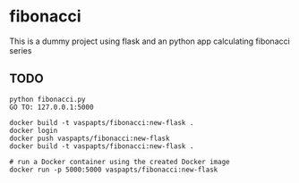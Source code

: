 # fibonacci
This is a dummy project using flask and an python app calculating fibonacci series


<!-- .gitconfig

[user]
    email = vaspapts@intracom-telecom.com
    name = vasiliki papageorgiou
[url "https://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:x-oauth-basic@github.com/"]
    insteadOf = https://github.com/ 
    
-->

## TODO 
    python fibonacci.py
    GO TO: 127.0.0.1:5000

    docker build -t vaspapts/fibonacci:new-flask .
    docker login
    docker push vaspapts/fibonacci:new-flask
    docker build -t vaspapts/fibonacci:new-flask .

    # run a Docker container using the created Docker image
    docker run -p 5000:5000 vaspapts/fibonacci:new-flask
